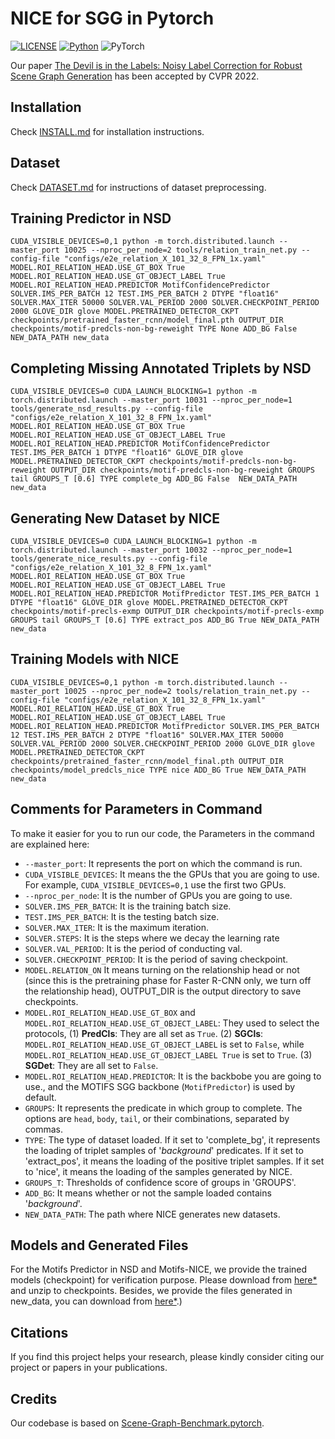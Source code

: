 # NICE for SGG in Pytorch

[![LICENSE](https://img.shields.io/badge/license-MIT-green)](https://github.com/KaihuaTang/Scene-Graph-Benchmark.pytorch/blob/master/LICENSE)
[![Python](https://img.shields.io/badge/python-3.7-blue.svg)](https://www.python.org/)
![PyTorch](https://img.shields.io/badge/pytorch-1.7.0-%237732a8)

Our paper [The Devil is in the Labels:
Noisy Label Correction for Robust Scene Graph Generation](https://openaccess.thecvf.com/content/CVPR2022/papers/Li_The_Devil_Is_in_the_Labels_Noisy_Label_Correction_for_CVPR_2022_paper.pdf) has been accepted by CVPR 2022.

## Installation

Check [INSTALL.md](INSTALL.md) for installation instructions.

## Dataset

Check [DATASET.md](DATASET.md) for instructions of dataset preprocessing.

## Training Predictor in NSD

```base
CUDA_VISIBLE_DEVICES=0,1 python -m torch.distributed.launch --master_port 10025 --nproc_per_node=2 tools/relation_train_net.py --config-file "configs/e2e_relation_X_101_32_8_FPN_1x.yaml" MODEL.ROI_RELATION_HEAD.USE_GT_BOX True MODEL.ROI_RELATION_HEAD.USE_GT_OBJECT_LABEL True MODEL.ROI_RELATION_HEAD.PREDICTOR MotifConfidencePredictor SOLVER.IMS_PER_BATCH 12 TEST.IMS_PER_BATCH 2 DTYPE "float16" SOLVER.MAX_ITER 50000 SOLVER.VAL_PERIOD 2000 SOLVER.CHECKPOINT_PERIOD 2000 GLOVE_DIR glove MODEL.PRETRAINED_DETECTOR_CKPT checkpoints/pretrained_faster_rcnn/model_final.pth OUTPUT_DIR checkpoints/motif-predcls-non-bg-reweight TYPE None ADD_BG False NEW_DATA_PATH new_data
```

## Completing Missing Annotated Triplets by NSD
```base
CUDA_VISIBLE_DEVICES=0 CUDA_LAUNCH_BLOCKING=1 python -m torch.distributed.launch --master_port 10031 --nproc_per_node=1 tools/generate_nsd_results.py --config-file "configs/e2e_relation_X_101_32_8_FPN_1x.yaml" MODEL.ROI_RELATION_HEAD.USE_GT_BOX True MODEL.ROI_RELATION_HEAD.USE_GT_OBJECT_LABEL True MODEL.ROI_RELATION_HEAD.PREDICTOR MotifConfidencePredictor TEST.IMS_PER_BATCH 1 DTYPE "float16" GLOVE_DIR glove MODEL.PRETRAINED_DETECTOR_CKPT checkpoints/motif-predcls-non-bg-reweight OUTPUT_DIR checkpoints/motif-predcls-non-bg-reweight GROUPS tail GROUPS_T [0.6] TYPE complete_bg ADD_BG False  NEW_DATA_PATH new_data
```

## Generating New Dataset by NICE
```base
CUDA_VISIBLE_DEVICES=0 CUDA_LAUNCH_BLOCKING=1 python -m torch.distributed.launch --master_port 10032 --nproc_per_node=1 tools/generate_nice_results.py --config-file "configs/e2e_relation_X_101_32_8_FPN_1x.yaml" MODEL.ROI_RELATION_HEAD.USE_GT_BOX True MODEL.ROI_RELATION_HEAD.USE_GT_OBJECT_LABEL True MODEL.ROI_RELATION_HEAD.PREDICTOR MotifPredictor TEST.IMS_PER_BATCH 1 DTYPE "float16" GLOVE_DIR glove MODEL.PRETRAINED_DETECTOR_CKPT checkpoints/motif-precls-exmp OUTPUT_DIR checkpoints/motif-precls-exmp GROUPS tail GROUPS_T [0.6] TYPE extract_pos ADD_BG True NEW_DATA_PATH new_data 
```

## Training Models with NICE
```base
CUDA_VISIBLE_DEVICES=0,1 python -m torch.distributed.launch --master_port 10025 --nproc_per_node=2 tools/relation_train_net.py --config-file "configs/e2e_relation_X_101_32_8_FPN_1x.yaml" MODEL.ROI_RELATION_HEAD.USE_GT_BOX True MODEL.ROI_RELATION_HEAD.USE_GT_OBJECT_LABEL True MODEL.ROI_RELATION_HEAD.PREDICTOR MotifPredictor SOLVER.IMS_PER_BATCH 12 TEST.IMS_PER_BATCH 2 DTYPE "float16" SOLVER.MAX_ITER 50000 SOLVER.VAL_PERIOD 2000 SOLVER.CHECKPOINT_PERIOD 2000 GLOVE_DIR glove MODEL.PRETRAINED_DETECTOR_CKPT checkpoints/pretrained_faster_rcnn/model_final.pth OUTPUT_DIR checkpoints/model_predcls_nice TYPE nice ADD_BG True NEW_DATA_PATH new_data
```

## Comments for Parameters in Command
To make it easier for you to run our code, the Parameters in the command are explained here:

- `--master_port`: It represents the port on which the command is run.
- `CUDA_VISIBLE_DEVICES`: It means the the GPUs that you are going to use. For example, `CUDA_VISIBLE_DEVICES=0,1` use the first two GPUs.
- `--nproc_per_node`: It is the number of GPUs you are going to use.
- `SOLVER.IMS_PER_BATCH`: It is the training batch size.
- `TEST.IMS_PER_BATCH`: It is the testing batch size.
- `SOLVER.MAX_ITER`: It is the maximum iteration.
- `SOLVER.STEPS`: It is the steps where we decay the learning rate
- `SOLVER.VAL_PERIOD`: It is the period of conducting val.
- `SOLVER.CHECKPOINT_PERIOD`: It is the period of saving checkpoint.
- `MODEL.RELATION_ON` It means turning on the relationship head or not (since this is the pretraining phase for Faster R-CNN only, we turn off the relationship head), OUTPUT_DIR is the output directory to save checkpoints.
- `MODEL.ROI_RELATION_HEAD.USE_GT_BOX` and `MODEL.ROI_RELATION_HEAD.USE_GT_OBJECT_LABEL`: They used to select the protocols, (1) **PredCls**: They are all set as `True`. (2) **SGCls**: `MODEL.ROI_RELATION_HEAD.USE_GT_OBJECT_LABEL` is set to `False`, while `MODEL.ROI_RELATION_HEAD.USE_GT_OBJECT_LABEL True` is set to `True`. (3) **SGDet**: They are all set to `False`.
- `MODEL.ROI_RELATION_HEAD.PREDICTOR`: It is the backbobe you are going to use., and the MOTIFS SGG backbone (`MotifPredictor`) is used by default. 
- `GROUPS`: It represents the predicate in which group to complete. The options are `head`, `body`, `tail`, or their combinations, separated by commas.  
- `TYPE`: The type of dataset loaded. If it set to 'complete_bg', it represents the loading of triplet samples of '_background_' predicates. If it set to 'extract_pos', it means the loading of the positive triplet samples. If it set to 'nice', it means the loading of the samples generated by NICE.  
- `GROUPS_T`: Thresholds of confidence score of groups in 'GROUPS'.
- `ADD_BG`: It means whether or not the sample loaded contains '_background_'.
- `NEW_DATA_PATH`: The path where NICE generates new datasets.
## Models and Generated Files
For the Motifs Predictor in NSD and Motifs-NICE, we provide the trained models (checkpoint) for verification purpose. Please download from [here*](https://drive.google.com/drive/folders/1hfeqruVM99Bk1q3O_5mkibJSHXbWxDEK?usp=sharing) and unzip to checkpoints. Besides, we provide the files generated in new_data, you can download from [here*](https://drive.google.com/drive/folders/1JDNeUdug2ewLlRID3yepKVgjw5PenE50?usp=sharing).)


## Citations

If you find this project helps your research, please kindly consider citing our project or papers in your publications.

<!-- ```
@misc{tang2020sggcode,
title = {A Scene Graph Generation Codebase in PyTorch},
author = {Tang, Kaihua},
year = {2020},
note = {\url{https://github.com/KaihuaTang/Scene-Graph-Benchmark.pytorch}},
}
``` -->
## Credits

Our codebase is based on [Scene-Graph-Benchmark.pytorch](https://github.com/KaihuaTang/Scene-Graph-Benchmark.pytorch).
